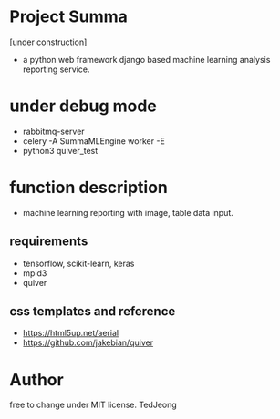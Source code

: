 # Project Summa
[under construction]
- a python web framework django based machine learning analysis reporting service.

# under debug mode
- rabbitmq-server
- celery -A SummaMLEngine worker -E
- python3 quiver_test

# function description
- machine learning reporting with image, table data input.

## requirements
- tensorflow, scikit-learn, keras
- mpld3
- quiver

## css templates and reference
- https://html5up.net/aerial
- https://github.com/jakebian/quiver

# Author
free to change under MIT license.
TedJeong
